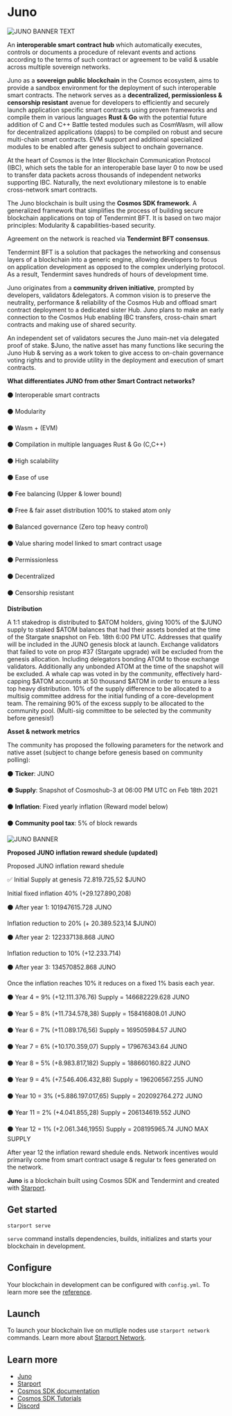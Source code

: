 # Juno

![JUNO BANNER TEXT](https://user-images.githubusercontent.com/79812965/114202416-73446a00-9957-11eb-9cfc-cfec3d0b56ea.png)

An **interoperable smart contract hub** which automatically executes, controls or documents a procedure of relevant events and actions 
according to the terms of such contract or agreement to be valid & usable across multiple sovereign networks.

Juno as a **sovereign public blockchain** in the Cosmos ecosystem, aims to provide a sandbox environment for the deployment 
of such interoperable smart contracts. The network serves as a **decentralized, permissionless & censorship resistant** avenue 
for developers to efficiently and securely launch application specific smart contracts using proven frameworks 
and compile them in various languages **Rust & Go** with the potential future addition of C and C++
Battle tested modules such as CosmWasm, will allow for decentralized applications (dapps) to be compiled on robust and secure multi-chain smart contracts.
EVM support and additional specialized modules to be enabled after genesis subject to onchain governance.

At the heart of Cosmos is the Inter Blockchain Communication Protocol (IBC), which sets the table for an interoperable base layer 0 
to now be used to transfer data packets across thousands of independent networks supporting IBC. 
Naturally, the next evolutionary milestone is to enable cross-network smart contracts.

The Juno blockchain is built using the **Cosmos SDK framework**. 
A generalized framework that simplifies the process of building secure blockchain applications on top of Tendermint BFT. 
It is based on two major principles: Modularity & capabilities-based security.

Agreement on the network is reached via **Tendermint BFT consensus**.

Tendermint BFT is a solution that packages the networking and consensus layers of a blockchain into a generic engine, 
allowing developers to focus on application development as opposed to the complex underlying protocol. 
As a result, Tendermint saves hundreds of hours of development time.

Juno originates from a **community driven initiative**, prompted by developers, validators &delegators.
A common vision is to preserve the neutrality, performance & reliability of the Cosmos Hub and offload smart contract deployment to a dedicated sister Hub. 
Juno plans to make an early connection to the Cosmos Hub enabling IBC transfers, cross-chain smart contracts and making use of shared security.

An independent set of validators secures the Juno main-net via delegated proof of stake. 
$Juno, the native asset has many functions like securing the Juno Hub & serving as a work token to give access to on-chain governance voting rights 
and to provide utility in the deployment and execution of smart contracts.


**What differentiates JUNO from other Smart Contract networks?**

⚫️ Interoperable smart contracts 

⚫️ Modularity

⚫️ Wasm + (EVM)

⚫️ Compilation in multiple languages Rust & Go (C,C++)

⚫️ High scalability

⚫️ Ease of use

⚫️ Fee balancing (Upper & lower bound)

⚫️ Free & fair asset distribution 100% to staked atom only

⚫️ Balanced governance (Zero top heavy control) 
                                                     
⚫️ Value sharing model linked to smart contract usage
                                                  
⚫️ Permissionless 
                                                     
⚫️ Decentralized
                                             
⚫️ Censorship resistant


**Distribution**

A 1:1 stakedrop is distributed to $ATOM holders, giving 100% of the $JUNO supply to staked $ATOM balances that had their assets bonded 
at the time of the Stargate snapshot on Feb. 18th 6:00 PM UTC. 
Addresses that qualify will be included in the JUNO genesis block at launch. 
Exchange validators that failed to vote on prop #37 (Stargate upgrade) will be excluded from the genesis allocation. Including delegators bonding ATOM to those exchange validators. Additionally any unbonded ATOM at the time of the snapshot will be excluded.
A whale cap was voted in by the community, effectively hard-capping $ATOM accounts at 50 thousand $ATOM in order to ensure a less top heavy distribution.
10% of the supply difference to be allocated to a multisig committee address for the initial funding of a core-development team. The remaining 90% of the excess supply to be allocated to the community pool.
(Multi-sig committee to be selected by the community before genesis!)

**Asset & network metrics**

The community has proposed the following parameters for the network and native asset (subject to change before genesis based on community polling):


⚫️ **Ticker**: JUNO

⚫️ **Supply**: Snapshot of Cosmoshub-3 at 06:00 PM UTC on Feb 18th 2021

⚫️ **Inflation**: Fixed yearly inflation (Reward model below)

⚫️ **Community pool tax**: 5% of block rewards

![JUNO BANNER](https://user-images.githubusercontent.com/79812965/114202517-8ce5b180-9957-11eb-842f-584a2d729b2b.png)

**Proposed JUNO inflation reward shedule (updated)**

Proposed JUNO inflation reward shedule

✅ Initial Supply at genesis 72.819.725,52 $JUNO 

Initial fixed inflation 40% (+29.127.890,208)

⚫️ After year 1: 101947615.728 JUNO

Inflation reduction to 20% (+ 20.389.523,14 $JUNO)

⚫️ After year 2: 122337138.868 JUNO

Inflation reduction to 10% (+12.233.714)

⚫️ After year 3: 134570852.868 JUNO

Once the inflation reaches 10% it reduces on a fixed 1% basis each year.

⚫️ Year 4 = 9% (+12.111.376.76) Supply = 146682229.628 JUNO

⚫️ Year 5 = 8% (+11.734.578,38) Supply = 158416808.01 JUNO

⚫️ Year 6 = 7% (+11.089.176,56) Supply = 169505984.57 JUNO

⚫️ Year 7 = 6% (+10.170.359,07) Supply = 179676343.64 JUNO

⚫️ Year 8 = 5% (+8.983.817,182) Supply = 188660160.822 JUNO

⚫️ Year 9 = 4% (+7.546.406.432,88) Supply = 196206567.255 JUNO

⚫️ Year 10 = 3% (+5.886.197.017,65) Supply = 202092764.272 JUNO

⚫️ Year 11 = 2% (+4.041.855,28) Supply = 206134619.552 JUNO


⚫️ Year 12 = 1% (+2.061.346,1955) Supply = 208195965.74 JUNO MAX SUPPLY

After year 12 the inflation reward shedule ends. Network incentives would primarily come from smart contract usage & regular tx fees generated on the network.












**Juno** is a blockchain built using Cosmos SDK and Tendermint and created with [Starport](https://github.com/tendermint/starport).

## Get started

```
starport serve
```

`serve` command installs dependencies, builds, initializes and starts your blockchain in development.

## Configure

Your blockchain in development can be configured with `config.yml`. To learn more see the [reference](https://github.com/tendermint/starport#documentation).

## Launch

To launch your blockchain live on mutliple nodes use `starport network` commands. Learn more about [Starport Network](https://github.com/tendermint/spn).

## Learn more

- [Juno](https://junochain.com)
- [Starport](https://github.com/tendermint/starport)
- [Cosmos SDK documentation](https://docs.cosmos.network)
- [Cosmos SDK Tutorials](https://tutorials.cosmos.network)
- [Discord](https://discord.gg/W8trcGV)
